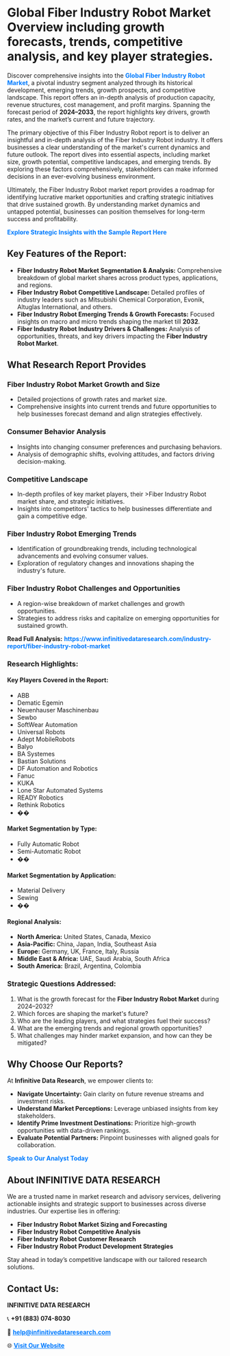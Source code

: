 <h1>Global Fiber Industry Robot Market Overview including growth forecasts, trends, competitive analysis, and key player strategies.</h1>
<p>
Discover comprehensive insights into the 
<a href="https://www.infinitivedataresearch.com/industry-report/fiber-industry-robot-market" rel="dofollow" style="color: #007BFF; text-decoration: none;"><strong>Global Fiber Industry Robot Market</strong></a>, a pivotal industry segment analyzed through its historical development, emerging trends, growth prospects, and competitive landscape. This report offers an in-depth analysis of production capacity, revenue structures, cost management, and profit margins. Spanning the forecast period of <strong>2024–2033</strong>, the report highlights key drivers, growth rates, and the market’s current and future trajectory.
</p>
<p>
The primary objective of this Fiber Industry Robot report is to deliver an insightful and in-depth analysis of the Fiber Industry Robot industry. It offers businesses a clear understanding of the market's current dynamics and future outlook. The report dives into essential aspects, including market size, growth potential, competitive landscapes, and emerging trends. By exploring these factors comprehensively, stakeholders can make informed decisions in an ever-evolving business environment.
</p>
<p>
Ultimately, the Fiber Industry Robot market report provides a roadmap for identifying lucrative market opportunities and crafting strategic initiatives that drive sustained growth. By understanding market dynamics and untapped potential, businesses can position themselves for long-term success and profitability.
</p>
<p>
<a href="https://www.infinitivedataresearch.com/request-sample/reportId=108031" style="color: #007BFF; text-decoration: none;"><strong>Explore Strategic Insights with the Sample Report Here</strong></a>
</p>

<h2>Key Features of the Report:</h2>
<ul>
<li><strong>Fiber Industry Robot Market Segmentation & Analysis:</strong> Comprehensive breakdown of global market shares across product types, applications, and regions.</li>
<li><strong>Fiber Industry Robot Competitive Landscape:</strong> Detailed profiles of industry leaders such as Mitsubishi Chemical Corporation, Evonik, Altuglas International, and others.</li>
<li><strong>Fiber Industry Robot Emerging Trends & Growth Forecasts:</strong> Focused insights on macro and micro trends shaping the market till <strong>2032</strong>.</li>
<li><strong>Fiber Industry Robot Industry Drivers & Challenges:</strong> Analysis of opportunities, threats, and key drivers impacting the <strong>Fiber Industry Robot Market</strong>.</li>
</ul>

<h2>What Research Report Provides</h2>
<h3>Fiber Industry Robot Market Growth and Size</h3>
<ul>
<li>Detailed projections of growth rates and market size.</li>
<li>Comprehensive insights into current trends and future opportunities to help businesses forecast demand and align strategies effectively.</li>
</ul>

<h3>Consumer Behavior Analysis</h3>
<ul>
<li>Insights into changing consumer preferences and purchasing behaviors.</li>
<li>Analysis of demographic shifts, evolving attitudes, and factors driving decision-making.</li>
</ul>

<h3>Competitive Landscape</h3>
<ul>
<li>In-depth profiles of key market players, their >Fiber Industry Robot market share, and strategic initiatives.</li>
<li>Insights into competitors' tactics to help businesses differentiate and gain a competitive edge.</li>
</ul>

<h3>Fiber Industry Robot Emerging Trends</h3>
<ul>
<li>Identification of groundbreaking trends, including technological advancements and evolving consumer values.</li>
<li>Exploration of regulatory changes and innovations shaping the industry's future.</li>
</ul>

<h3>Fiber Industry Robot Challenges and Opportunities</h3>
<ul>
<li>A region-wise breakdown of market challenges and growth opportunities.</li>
<li>Strategies to address risks and capitalize on emerging opportunities for sustained growth.</li>
</ul>
<p><strong>Read Full Analysis:</strong> <a href="https://www.infinitivedataresearch.com/industry-report/fiber-industry-robot-market" rel="dofollow" style="color: #007BFF; text-decoration: none;"><strong>https://www.infinitivedataresearch.com/industry-report/fiber-industry-robot-market</strong></a></p>
<h3>Research Highlights:</h3>
<h4>Key Players Covered in the Report:</h4>
<ul><li>ABB</li><li>Dematic Egemin</li><li>Neuenhauser Maschinenbau</li><li>Sewbo</li><li>SoftWear Automation</li><li>Universal Robots</li><li>Adept MobileRobots</li><li>Balyo</li><li>BA Systemes</li><li>Bastian Solutions</li><li>DF Automation and Robotics</li><li>Fanuc</li><li>KUKA</li><li>Lone Star Automated Systems</li><li>READY Robotics</li><li>Rethink Robotics</li><li>��</li></ul>
<h4>Market Segmentation by Type:</h4>
<ul><li>Fully Automatic Robot</li><li>Semi-Automatic Robot</li><li>��</li></ul>
<h4>Market Segmentation by Application:</h4>
<ul><li>Material Delivery</li><li>Sewing</li><li>��</li></ul>

<h4>Regional Analysis:</h4>
<ul>
<li><strong>North America:</strong> United States, Canada, Mexico</li>
<li><strong>Asia-Pacific:</strong> China, Japan, India, Southeast Asia</li>
<li><strong>Europe:</strong> Germany, UK, France, Italy, Russia</li>
<li><strong>Middle East & Africa:</strong> UAE, Saudi Arabia, South Africa</li>
<li><strong>South America:</strong> Brazil, Argentina, Colombia</li>
</ul>

<h3>Strategic Questions Addressed:</h3>
<ol>
<li>What is the growth forecast for the <strong>Fiber Industry Robot Market</strong> during 2024–2032?</li>
<li>Which forces are shaping the market's future?</li>
<li>Who are the leading players, and what strategies fuel their success?</li>
<li>What are the emerging trends and regional growth opportunities?</li>
<li>What challenges may hinder market expansion, and how can they be mitigated?</li>
</ol>

<h2>Why Choose Our Reports?</h2>
<p>At <strong>Infinitive Data Research</strong>, we empower clients to:</p>
<ul>
<li><strong>Navigate Uncertainty:</strong> Gain clarity on future revenue streams and investment risks.</li>
<li><strong>Understand Market Perceptions:</strong> Leverage unbiased insights from key stakeholders.</li>
<li><strong>Identify Prime Investment Destinations:</strong> Prioritize high-growth opportunities with data-driven rankings.</li>
<li><strong>Evaluate Potential Partners:</strong> Pinpoint businesses with aligned goals for collaboration.</li>
</ul>
<p><a href="https://www.infinitivedataresearch.com/industry-report/fiber-industry-robot-market" rel="dofollow" style="color: #007BFF; text-decoration: none;"><strong>Speak to Our Analyst Today</strong></a></p>

<h2>About INFINITIVE DATA RESEARCH</h2>
<p>We are a trusted name in market research and advisory services, delivering actionable insights and strategic support to businesses across diverse industries. Our expertise lies in offering:</p>
<ul>
<li><strong>Fiber Industry Robot Market Sizing and Forecasting</strong></li>
<li><strong>Fiber Industry Robot Competitive Analysis</strong></li>
<li><strong>Fiber Industry Robot Customer Research</strong></li>
<li><strong>Fiber Industry Robot Product Development Strategies</strong></li>
</ul>
<p>Stay ahead in today’s competitive landscape with our tailored research solutions.</p>

<h2>Contact Us:</h2>
<p><strong>INFINITIVE DATA RESEARCH</strong></p>
<p>📞 <strong>+91 (883) 074-8030</strong></p>
<p>📧 <strong><a href="mailto:help@infinitivedataresearch.com" style="color: #007BFF;">help@infinitivedataresearch.com</a></strong></p>
<p>🌐 <strong><a href="https://www.infinitivedataresearch.com" rel="dofollow" style="color: #007BFF;">Visit Our Website</a></strong></p>